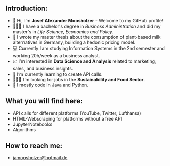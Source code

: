 ## Introduction:
- 👋 Hi, I’m **Josef Alexander Moosholzer** - Welcome to my GitHub profile!
- 🧑🏻‍🏫 I have a bachelor's degree in *Business Administration* and did my master's in *Life Science, Economics and Policy*.
- 🥛 I wrote my master thesis about the consumption of plant-based milk alternatives in Germany, building a hedonic pricing model.
- 💻 Currently I am studying Information Systems in the 2nd semester and working 20h/week as a business analyst.
- 📈 I’m interested in **Data Science and Analysis** related to marketing, sales, and business insights.
- 🔐 I’m currently learning to create API calls.
- 🧑🏻‍💻 I’m looking for jobs in the **Sustainability and Food Sector**.
- 💬 I mostly code in Java and Python.

## What you will find here:
- API calls for different platforms (YouTube, Twitter, Lufthansa)
- HTML-Webscraping for platforms without a free API
- JupyterNotebooks
- Algorithms


## How to reach me:
- jamoosholzer@hotmail.de

<!---
This is a ✨ special ✨ repository and will appear on my GitHub profile.
--->
